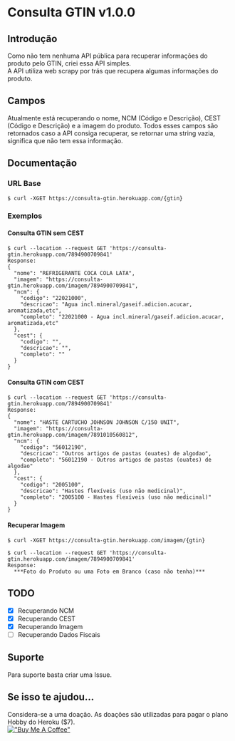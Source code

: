 # Consulta GTIN v1.0.0
## Introdução
Como não tem nenhuma API pública para recuperar informações do produto pelo GTIN, criei essa API simples. <br>
A API utiliza web scrapy por trás que recupera algumas informações do produto. <br>

## Campos
Atualmente está recuperando o nome, NCM (Código e Descrição), CEST (Código e Descrição) e a imagem do produto. Todos esses campos são retornados caso a API consiga recuperar, se retornar uma string vazia, significa que não tem essa informação.

## Documentação
### URL Base
`$ curl -XGET https://consulta-gtin.herokuapp.com/{gtin}`

### Exemplos

#### Consulta GTIN sem CEST
```
$ curl --location --request GET 'https://consulta-gtin.herokuapp.com/7894900709841'
Response:
{
  "nome": "REFRIGERANTE COCA COLA LATA",
  "imagem": "https://consulta-gtin.herokuapp.com/imagem/7894900709841",
  "ncm": {
    "codigo": "22021000",
    "descricao": "Agua incl.mineral/gaseif.adicion.acucar, aromatizada,etc",
    "completo": "22021000 - Agua incl.mineral/gaseif.adicion.acucar, aromatizada,etc"
  },
  "cest": {
    "codigo": "",
    "descricao": "",
    "completo": ""
  }
}
```
#### Consulta GTIN com CEST
```
$ curl --location --request GET 'https://consulta-gtin.herokuapp.com/7894900709841'
Response:
{
  "nome": "HASTE CARTUCHO JOHNSON JOHNSON C/150 UNIT",
  "imagem": "https://consulta-gtin.herokuapp.com/imagem/7891010560812",
  "ncm": {
    "codigo": "56012190",
    "descricao": "Outros artigos de pastas (ouates) de algodao",
    "completo": "56012190 - Outros artigos de pastas (ouates) de algodao"
  },
  "cest": {
    "codigo": "2005100",
    "descricao": "Hastes flexíveis (uso não medicinal)",
    "completo": "2005100 - Hastes flexíveis (uso não medicinal)"
  }
}
```
#### Recuperar Imagem
`$ curl -XGET https://consulta-gtin.herokuapp.com/imagem/{gtin}`
```
$ curl --location --request GET 'https://consulta-gtin.herokuapp.com/imagem/7894900709841'
Response:
  ***Foto do Produto ou uma Foto em Branco (caso não tenha)***

```

## TODO
- [x] Recuperando NCM
- [x] Recuperando CEST
- [x] Recuperando Imagem
- [ ] Recuperando Dados Fiscais

## Suporte
Para suporte basta criar uma Issue.

## Se isso te ajudou...
Considera-se a uma doação. As doações são utilizadas para pagar o plano Hobby do Heroku ($7). <br>
[!["Buy Me A Coffee"](https://www.buymeacoffee.com/assets/img/custom_images/orange_img.png)](https://www.buymeacoffee.com/fabioselau)

